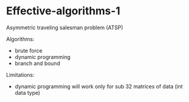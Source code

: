 # Effective-algorithms-1

Asymmetric traveling salesman problem (ATSP)

Algorithms:
- brute force
- dynamic programming
- branch and bound

Limitations:
- dynamic programming will work only for sub 32 matrices of data (int data type)
